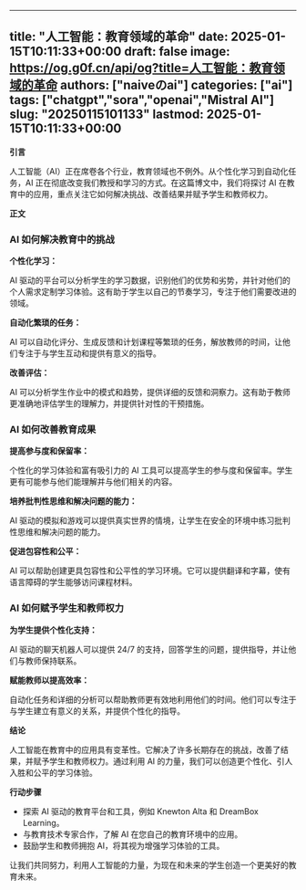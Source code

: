 
---
title: "人工智能：教育领域的革命"
date: 2025-01-15T10:11:33+00:00
draft: false
image: https://og.g0f.cn/api/og?title=人工智能：教育领域的革命
authors: ["naiveのai"]
categories: ["ai"]
tags: ["chatgpt","sora","openai","Mistral AI"]
slug: "20250115101133"
lastmod: 2025-01-15T10:11:33+00:00
---
**引言**

人工智能（AI）正在席卷各个行业，教育领域也不例外。从个性化学习到自动化任务，AI 正在彻底改变我们教授和学习的方式。在这篇博文中，我们将探讨 AI 在教育中的应用，重点关注它如何解决挑战、改善结果并赋予学生和教师权力。

**正文**

### AI 如何解决教育中的挑战

**个性化学习：**

AI 驱动的平台可以分析学生的学习数据，识别他们的优势和劣势，并针对他们的个人需求定制学习体验。这有助于学生以自己的节奏学习，专注于他们需要改进的领域。

**自动化繁琐的任务：**

AI 可以自动化评分、生成反馈和计划课程等繁琐的任务，解放教师的时间，让他们专注于与学生互动和提供有意义的指导。

**改善评估：**

AI 可以分析学生作业中的模式和趋势，提供详细的反馈和洞察力。这有助于教师更准确地评估学生的理解力，并提供针对性的干预措施。

### AI 如何改善教育成果

**提高参与度和保留率：**

个性化的学习体验和富有吸引力的 AI 工具可以提高学生的参与度和保留率。学生更有可能参与他们能理解并与他们相关的内容。

**培养批判性思维和解决问题的能力：**

AI 驱动的模拟和游戏可以提供真实世界的情境，让学生在安全的环境中练习批判性思维和解决问题的能力。

**促进包容性和公平：**

AI 可以帮助创建更具包容性和公平性的学习环境。它可以提供翻译和字幕，使有语言障碍的学生能够访问课程材料。

### AI 如何赋予学生和教师权力

**为学生提供个性化支持：**

AI 驱动的聊天机器人可以提供 24/7 的支持，回答学生的问题，提供指导，并让他们与教师保持联系。

**赋能教师以提高效率：**

自动化任务和详细的分析可以帮助教师更有效地利用他们的时间。他们可以专注于与学生建立有意义的关系，并提供个性化的指导。

**结论**

人工智能在教育中的应用具有变革性。它解决了许多长期存在的挑战，改善了结果，并赋予学生和教师权力。通过利用 AI 的力量，我们可以创造更个性化、引人入胜和公平的学习体验。

**行动步骤**

* 探索 AI 驱动的教育平台和工具，例如 Knewton Alta 和 DreamBox Learning。
* 与教育技术专家合作，了解 AI 在您自己的教育环境中的应用。
* 鼓励学生和教师拥抱 AI，将其视为增强学习体验的工具。

让我们共同努力，利用人工智能的力量，为现在和未来的学生创造一个更美好的教育未来。